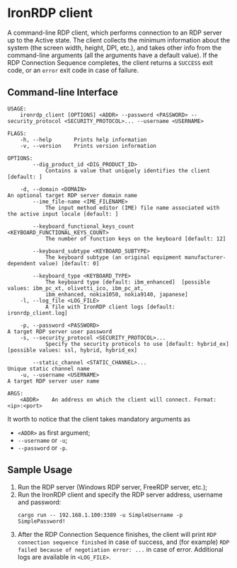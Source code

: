 # IronRDP client

A command-line RDP client, which performs connection to an RDP server up to the Active state.
The client collects the minimum information about the system (the screen width, height, DPI, etc.),
 and takes other info from the command-line arguments (all the arguments have a default value).
If the RDP Connection Sequence completes, the client returns a `SUCCESS` exit code, 
or an `error` exit code in case of failure.

## Command-line Interface

```
USAGE:
    ironrdp_client [OPTIONS] <ADDR> --password <PASSWORD> --security_protocol <SECURITY_PROTOCOL>... --username <USERNAME>

FLAGS:
    -h, --help       Prints help information
    -v, --version    Prints version information

OPTIONS:
        --dig_product_id <DIG_PRODUCT_ID>
            Contains a value that uniquely identifies the client [default: ]

    -d, --domain <DOMAIN>                                                    An optional target RDP server domain name
        --ime_file-name <IME_FILENAME>
            The input method editor (IME) file name associated with the active input locale [default: ]

        --keyboard_functional_keys_count <KEYBOARD_FUNCTIONAL_KEYS_COUNT>
            The number of function keys on the keyboard [default: 12]

        --keyboard_subtype <KEYBOARD_SUBTYPE>
            The keyboard subtype (an original equipment manufacturer-dependent value) [default: 0]

        --keyboard_type <KEYBOARD_TYPE>
            The keyboard type [default: ibm_enhanced]  [possible values: ibm_pc_xt, olivetti_ico, ibm_pc_at,
            ibm_enhanced, nokia1050, nokia9140, japanese]
    -l, --log_file <LOG_FILE>
            A file with IronRDP client logs [default: ironrdp_client.log]

    -p, --password <PASSWORD>                                                A target RDP server user password
    -s, --security_protocol <SECURITY_PROTOCOL>...
            Specify the security protocols to use [default: hybrid_ex]  [possible values: ssl, hybrid, hybrid_ex]

        --static_channel <STATIC_CHANNEL>...                                 Unique static channel name
    -u, --username <USERNAME>                                                A target RDP server user name

ARGS:
    <ADDR>    An address on which the client will connect. Format: <ip>:<port>
```

It worth to notice that the client takes mandatory arguments as
 - `<ADDR>` as first argument;
 - `--username` or `-u`;
 - `--password` or `-p`.

## Sample Usage

1. Run the RDP server (Windows RDP server, FreeRDP server, etc.);
2. Run the IronRDP client and specify the RDP server address, username and password:
    ```
   cargo run -- 192.168.1.100:3389 -u SimpleUsername -p SimplePassword!
    ```
3. After the RDP Connection Sequence finishes, 
the client will print `RDP connection sequence finished`
in case of success, and (for example) `RDP failed because of negotiation error: ...`
in case of error. Additional logs are available in `<LOG_FILE>`.
